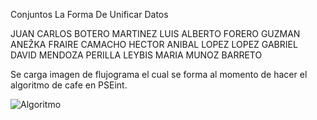 Conjuntos La Forma De Unificar Datos

JUAN CARLOS BOTERO MARTINEZ 
LUIS ALBERTO FORERO GUZMAN 
ANEŽKA FRAIRE CAMACHO 
HECTOR ANIBAL LOPEZ LOPEZ 
GABRIEL DAVID MENDOZA PERILLA 
LEYBIS MARIA MUNOZ BARRETO


Se carga imagen de flujograma el cual se forma al momento de hacer el algoritmo de cafe en PSEint.

![Algoritmo](https://user-images.githubusercontent.com/54069686/235331012-3f33fdf0-2f49-476e-a4fe-0bb233c07df4.jpg)
